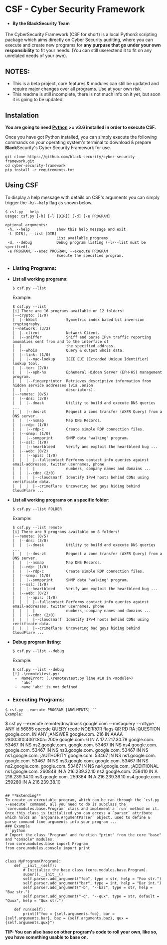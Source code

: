 # **CSF - Cyber Security Framework**
- #### By the **Black**Security Team
The CyberSecurity Framework (CSF for short) is a local Python3 scripting package which aims directly on Cyber Security auditing, where you can execute and create new programs for **any purpuse that go under your own responsibility** to fit your needs. (You can still use/extend it to fit on any unrelated needs of your own).

## **NOTES**:
- This is a beta project, core features & modules can still be updated and require major changes over all programs. Use at your own risk
- This readme is still incomplete, there is not much info on it yet, but soon it is going to be updated.

## Instalation
**You are going to need [Python](https://www.python.org/) >= v3.6 installed in order to execute CSF.**

Once you have got Python installed, you can simply execute the following commands on your operating system's terminal to download & prepare **Black**Security's Cyber Security Framework for use.
```
git clone https://github.com/black-security/cyber-security-framework.git
cd cyber-security-framework
pip install -r requirements.txt
```

## Using CSF
To display a help message with details on CSF's arguments you can simply trigger the `-h/--help` flag as shown below.
```
$ csf.py --help
usage: csf.py [-h] [-l [DIR]] [-d] [-e PROGRAM]

optional arguments:
 -h, --help            show this help message and exit
 -l [DIR], --list [DIR]
                       List available programs.
 -d, --debug           Debug program listing (-l/--list must be specified).
 -e PROGRAM, --exec PROGRAM, --execute PROGRAM
                       Execute the specified program.
```
- ### Listing Programs:
 - **List all working programs**:
   ```
   $ csf.py --list
   ```
   Example:
   ```
   $ csf.py --list
   [i] There are 16 programs available on 12 folders!
   |--crypto: (1/0)
   |  |--hkbit             Symmetric index based bit inversion cryptography.
   |--network: (3/2)
   |  |--client            Network Client.
   |  |--sniffer           Sniff and parse IPv4 traffic reporting anomalies sent from and to the interface of
   |  |                    the specified address.
   |  |--whois             Query & output whois data.
   |  |--link: (1/0)
   |  |  |--mac-lookup     IEEE EUI (Extended Unique Identifier) lookup tool.
   |  |--tor: (2/0)
   |  |  |--eph-hs         Ephemeral Hidden Server (EPH-HS) management program.
   |  |  |--fingerprintor  Retrieves descriptive information from hidden service addresses (via .onion
   |  |  |                 descriptors).
   |--remote: (0/5)
   |  |--dns: (3/0)
   |  |  |--dnask          Utility to build and execute DNS queries ...
   |  |  |--dns-zt         Request a zone transfer (AXFR Query) from a DNS server.
   |  |  |--nsmap          Map DNS Records.
   |  |--rdp: (1/0)
   |  |  |--rdp-c          Create simple RDP connection files.
   |  |--snmp: (1/0)
   |  |  |--snmpprint      SNMP data "walking" program.
   |  |--ssl: (1/0)
   |  |  |--heartbleed     Verify and exploit the heartbleed bug ...
   |  |--web: (0/2)
   |  |  |--apis: (1/0)
   |  |  |  |--fullcontact Performs contact info queries against email-addresses, twitter usernames, phone
   |  |  |  |              numbers, company names and domains ...
   |  |  |--cdn: (2/0)
   |  |  |  |--cloudsnarf  Identify IPv4 hosts behind CDNs using certificate data.
   |  |  |  |--crimeflare  Uncovering bad guys hiding behind CloudFlare ...
   ```
 - **List all working programs on a specific folder**:
   ```
   $ csf.py --list FOLDER
   ```
   Example:
   ```
   $ csf.py --list remote
   [i] There are 9 programs available on 8 folders!
   |--remote: (0/5)
   |  |--dns: (3/0)
   |  |  |--dnask          Utility to build and execute DNS queries ...
   |  |  |--dns-zt         Request a zone transfer (AXFR Query) from a DNS server.
   |  |  |--nsmap          Map DNS Records.
   |  |--rdp: (1/0)
   |  |  |--rdp-c          Create simple RDP connection files.
   |  |--snmp: (1/0)
   |  |  |--snmpprint      SNMP data "walking" program.
   |  |--ssl: (1/0)
   |  |  |--heartbleed     Verify and exploit the heartbleed bug ...
   |  |--web: (0/2)
   |  |  |--apis: (1/0)
   |  |  |  |--fullcontact Performs contact info queries against email-addresses, twitter usernames, phone
   |  |  |  |              numbers, company names and domains ...
   |  |  |--cdn: (2/0)
   |  |  |  |--cloudsnarf  Identify IPv4 hosts behind CDNs using certificate data.
   |  |  |  |--crimeflare  Uncovering bad guys hiding behind CloudFlare ...
   ```
 - **Debug program listing**:
   ```
   $ csf.py --list --debug
   ```
   Example:
   ```
   $ csf.py --list --debug
   [!] .\remote\test.py:
    -  NameError: (.\remote\test.py line #18 in <module>)
       'abc'
    -  name 'abc' is not defined
   ```

- ### **Executing Programs**:
```
$ csf.py --execute PROGRAM [ARGUMENTS]```
Example:
```
$ csf.py --execute remote/dns/dnask google.com --metaquery --rdtype ANY
id 56855
opcode QUERY
rcode NOERROR
flags QR RD RA
;QUESTION
google.com. IN ANY
;ANSWER
google.com. 216 IN AAAA 2800:3f0:4001:80a::200e
google.com. 6 IN A 172.217.30.78
google.com. 53467 IN NS ns2.google.com.
google.com. 53467 IN NS ns4.google.com.
google.com. 53467 IN NS ns3.google.com.
google.com. 53467 IN NS ns1.google.com.
;AUTHORITY
google.com. 53467 IN NS ns1.google.com.
google.com. 53467 IN NS ns3.google.com.
google.com. 53467 IN NS ns2.google.com.
google.com. 53467 IN NS ns4.google.com.
;ADDITIONAL
ns1.google.com. 260848 IN A 216.239.32.10
ns2.google.com. 259410 IN A 216.239.34.10
ns3.google.com. 259364 IN A 216.239.36.10
ns4.google.com. 259280 IN A 216.239.38.10
```

## **Extending**
To create an executable program, which can be ran through the `csf.py --execute` command, all you need to do is subclass the `core.modules.base.Program` class and implement a `run` method on it. Once this class is initialized you can access a `parser` attribute which holds an `argparse.ArgumentParser` object, used to define & parse command line arguments into your program ...
### Example
```python
# Import the class "Program" and function "print" from the core "base" and "console" modules.
from core.modules.base import Program
from core.modules.console import print


class MyProgram(Program):
    def __init__(self):
        # Initialize the base class (core.modules.base.Program).
        super().__init__()
        self.parser.add_argument("foo", type = str, help = "Foo str.")
        self.parser.add_argument("bar", type = int, help = "Bar int.")
        self.parser.add_argument("-b", "--baz", type = str, help = "Baz str.")
        self.parser.add_argument("-q", "--qux", type = str, default = "Quux", help = "Qux str.")

    def run(self):
        print(f"foo = {self.arguments.foo}, bar = {self.arguments.bar}, baz = {self.arguments.baz}, qux = {self.arguments.qux}")
```
**TIP: You can also base on other program's code to roll your own, like so, you have something usable to base on.**
